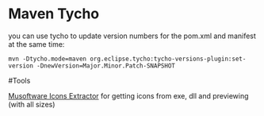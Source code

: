 
# Maven Tycho

you can use tycho to update version numbers for the pom.xml and manifest at the same time:

	mvn -Dtycho.mode=maven org.eclipse.tycho:tycho-versions-plugin:set-version -DnewVersion=Major.Minor.Patch-SNAPSHOT


#Tools

[Musoftware Icons Extractor](http://sourceforge.net/projects/muie) for getting icons from exe, dll and previewing (with all sizes)